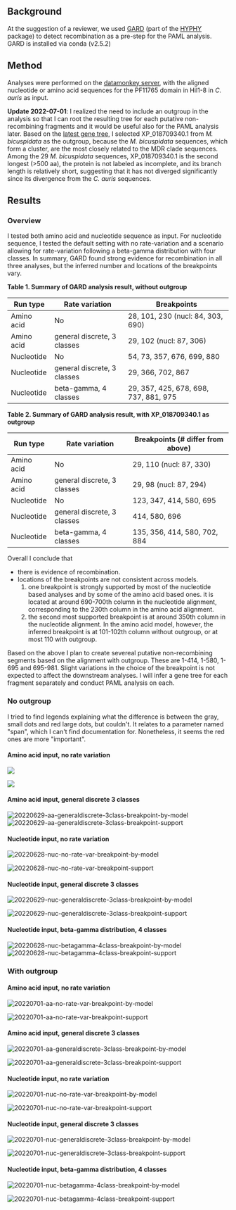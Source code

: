 ## Background

At the suggestion of a reviewer, we used [GARD](https://academic.oup.com/mbe/article/23/10/1891/1096946) (part of the [HYPHY](https://github.com/veg/hyphy) package) to detect recombination as a pre-step for the PAML analysis. GARD is installed via conda (v2.5.2)

## Method

Analyses were performed on the [datamonkey server](https://datamonkey.org/), with the aligned nucleotide or amino acid sequences for the PF11765 domain in Hil1-8 in _C. auris_ as input.

**Update 2022-07-01**: I realized the need to include an outgroup in the analysis so that I can root the resulting tree for each putative non-recombining fragments and it would be useful also for the PAML analysis later. Based on the [latest gene tree](../../../03-gene-tree/20220512-raxmlng-expanded/output/generax/generax-clustalo-shen2018-wScer/results/Hil/geneTree.newick), I selected XP_018709340.1 from _M. bicuspidata_ as the outgroup, because the _M. bicuspidata_ sequences, which form a cluster, are the most closely related to the MDR clade sequences. Among the 29 _M. bicuspidata_ sequences, XP_018709340.1 is the second longest (>500 aa), the protein is not labeled as incomplete, and its branch length is relatively short, suggesting that it has not diverged significantly since its divergence from the _C. auris_ sequences.

## Results

### Overview

I tested both amino acid and nucleotide sequence as input. For nucleotide sequence, I tested the default setting with no rate-variation and a scenario allowing for rate-variation following a beta-gamma distribution with four classes. In summary, GARD found strong evidence for recombination in all three analyses, but the inferred number and locations of the breakpoints vary.

**Table 1. Summary of GARD analysis result, without outgroup**

| Run type   | Rate variation              | Breakpoints                           |
| ---------- | --------------------------- | ------------------------------------- |
| Amino acid | No                          | 28, 101, 230 (nucl: 84, 303, 690)     |
| Amino acid | general discrete, 3 classes | 29, 102 (nucl: 87, 306)               |
| Nucleotide | No                          | 54, 73, 357, 676, 699, 880            |
| Nucleotide | general discrete, 3 classes | 29, 366, 702, 867                     |
| Nucleotide | beta-gamma, 4 classes       | 29, 357, 425, 678, 698, 737, 881, 975 |

**Table 2. Summary of GARD analysis result, with XP_018709340.1 as outgroup**

| Run type   | Rate variation              | Breakpoints (# differ from above) |
| ---------- | --------------------------- | --------------------------------- |
| Amino acid | No                          | 29, 110 (nucl: 87, 330)           |
| Amino acid | general discrete, 3 classes | 29, 98 (nucl: 87, 294)            |
| Nucleotide | No                          | 123, 347, 414, 580, 695           |
| Nucleotide | general discrete, 3 classes | 414, 580, 696                     |
| Nucleotide | beta-gamma, 4 classes       | 135, 356, 414, 580, 702, 884      |

Overall I conclude that

- there is evidence of recombination.
- locations of the breakpoints are not consistent across models.
  1. one breakpoint is strongly supported by most of the nucleotide based analyses and by some of the amino acid based ones. it is located at around 690-700th column in the nucleotide alignment, corresponding to the 230th column in the amino acid alignment.
  2. the second most supported breakpoint is at around 350th column in the nucleotide alignment. In the amino acid model, however, the inferred breakpoint is at 101-102th column without outgroup, or at most 110 with outgroup.


Based on the above I plan to create severeal putative non-recombining segments based on the alignment with outgroup. These are 1-414, 1-580, 1-695 and 695-981. Slight variations in the choice of the breakpoint is not expected to affect the downstream analyses. I will infer a gene tree for each fragment separately and conduct PAML analysis on each.

### No outgroup

I tried to find legends explaining what the difference is between the gray, small dots and red large dots, but couldn't. It relates to a parameter named "span", which I can't find documentation for. Nonetheless, it seems the red ones are more "important".

#### Amino acid input, no rate variation

![](20220628-aa-no-rate-var-breakpoint-by-model.svg)

![](20220628-aa-no-rate-var-breakpoint-support.svg)

#### Amino acid input, general discrete 3 classes

![20220629-aa-generaldiscrete-3class-breakpoint-by-model](20220629-aa-generaldiscrete-3class-breakpoint-by-model.svg)
![20220629-aa-generaldiscrete-3class-breakpoint-support](20220629-aa-generaldiscrete-3class-breakpoint-support.svg)

#### Nucleotide input, no rate variation

![20220628-nuc-no-rate-var-breakpoint-by-model](20220628-nuc-no-rate-var-breakpoint-by-model.svg)

![20220628-nuc-no-rate-var-breakpoint-support](20220628-nuc-no-rate-var-breakpoint-support.svg)

#### Nucleotide input, general discrete 3 classes

![20220629-nuc-generaldiscrete-3class-breakpoint-by-model](20220629-nuc-generaldiscrete-3class-breakpoint-by-model.svg)

![20220629-nuc-generaldiscrete-3class-breakpoint-support](20220629-nuc-generaldiscrete-3class-breakpoint-support.svg)

#### Nucleotide input, beta-gamma distribution, 4 classes

![20220628-nuc-betagamma-4class-breakpoint-by-model](20220628-nuc-betagamma-4class-breakpoint-by-model.svg)
![20220628-nuc-betagamma-4class-breakpoint-support](20220628-nuc-betagamma-4class-breakpoint-support.svg)

### With outgroup
#### Amino acid input, no rate variation

![20220701-aa-no-rate-var-breakpoint-by-model](20220701-aa-no-rate-var-breakpoint-by-model.svg)

![20220701-aa-no-rate-var-breakpoint-support](20220701-aa-no-rate-var-breakpoint-support.svg)

#### Amino acid input, general discrete 3 classes

![20220701-aa-generaldiscrete-3class-breakpoint-by-model](20220701-aa-generaldiscrete-3class-breakpoint-by-model.svg)

![20220701-aa-generaldiscrete-3class-breakpoint-support](20220701-aa-generaldiscrete-3class-breakpoint-support.svg)

#### Nucleotide input, no rate variation

![20220701-nuc-no-rate-var-breakpoint-by-model](20220701-nuc-no-rate-var-breakpoint-by-model.svg)

![20220701-nuc-no-rate-var-breakpoint-support](20220701-nuc-no-rate-var-breakpoint-support.svg)

#### Nucleotide input, general discrete 3 classes

![20220701-nuc-generaldiscrete-3class-breakpoint-by-model](20220701-nuc-generaldiscrete-3class-breakpoint-by-model.svg)

![20220701-nuc-generaldiscrete-3class-breakpoint-support](20220701-nuc-generaldiscrete-3class-breakpoint-support.svg)

#### Nucleotide input, beta-gamma distribution, 4 classes

![20220701-nuc-betagamma-4class-breakpoint-by-model](20220701-nuc-betagamma-4class-breakpoint-by-model.svg)

![20220701-nuc-betagamma-4class-breakpoint-support](20220701-nuc-betagamma-4class-breakpoint-support.svg)
